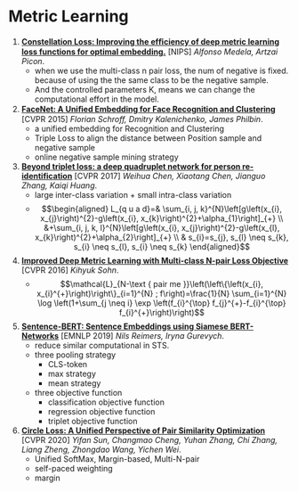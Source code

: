 # Metric Learning

1. [**Constellation Loss: Improving the efﬁciency of deep metric learning loss functions for optimal embedding.**](https://github.com/iofu728/PaperRead/blob/master/paper/ML/MetricLearning/ConstellationLoss.pdf) [NIPS] _Alfonso Medela, Artzai Picon_.
   - when we use the multi-class n pair loss, the num of negative is fixed. because of using the the same class to be the negative sample.
   - And the controlled parameters K, means we can change the computational effort in the model.
2. [**FaceNet: A Uniﬁed Embedding for Face Recognition and Clustering**](https://github.com/iofu728/PaperRead/blob/master/paper/ML/MetricLearning/FaceNet.pdf) [CVPR 2015] _Florian Schroff, Dmitry Kalenichenko, James Philbin_.
   - a unified embedding for Recognition and Clustering
   - Triple Loss to align the distance between Position sample and negative sample
   - online negative sample mining strategy
3. [**Beyond triplet loss: a deep quadruplet network for person re-identification**](https://github.com/iofu728/PaperRead/blob/master/paper/ML/MetricLearning/QuadrupletLoss.pdf) [CVPR 2017] _Weihua Chen, Xiaotang Chen, Jianguo Zhang, Kaiqi Huang_.
   - large inter-class variation + small intra-class variation
   - $$\begin{aligned} L_{q u a d}=& \sum_{i, j, k}^{N}\left[g\left(x_{i}, x_{j}\right)^{2}-g\left(x_{i}, x_{k}\right)^{2}+\alpha_{1}\right]_{+} \\ &+\sum_{i, j, k, l}^{N}\left[g\left(x_{i}, x_{j}\right)^{2}-g\left(x_{l}, x_{k}\right)^{2}+\alpha_{2}\right]_{+} \\ & s_{i}=s_{j}, s_{l} \neq s_{k}, s_{i} \neq s_{l}, s_{i} \neq s_{k} \end{aligned}$$
4. [**Improved Deep Metric Learning with Multi-class N-pair Loss Objective**](https://github.com/iofu728/PaperRead/blob/master/paper/ML/MetricLearning/Multi-classN-pairLoss.pdf) [CVPR 2016] _Kihyuk Sohn_.
   - $$\mathcal{L}_{N-\text { pair me }}\left(\left\{\left(x_{i}, x_{i}^{+}\right)\right\}_{i=1}^{N} ; f\right)=\frac{1}{N} \sum_{i=1}^{N} \log \left(1+\sum_{j \neq i} \exp \left(f_{i}^{\top} f_{j}^{+}-f_{i}^{\top} f_{i}^{+}\right)\right)$$
5. [**Sentence-BERT: Sentence Embeddings using Siamese BERT-Networks**](https://github.com/iofu728/PaperRead/blob/master/paper/ML/MetricLearning/SentenceBert.pdf) [EMNLP 2019] _Nils Reimers, Iryna Gurevych_.
   - reduce similar computational in STS.
   - three pooling strategy
     - CLS-token
     - max strategy
     - mean strategy
   - three objective function
     - classification objective function
     - regression objective function
     - triplet objective function
6. [**Circle Loss: A Unified Perspective of Pair Similarity Optimization**](https://github.com/iofu728/PaperRead/blob/master/paper/ML/MetricLearning/CircleLoss.pdf) [CVPR 2020] _Yifan Sun, Changmao Cheng, Yuhan Zhang, Chi Zhang, Liang Zheng, Zhongdao Wang, Yichen Wei_.
   - Unified SoftMax, Margin-based, Multi-N-pair
   - self-paced weighting
   - margin
